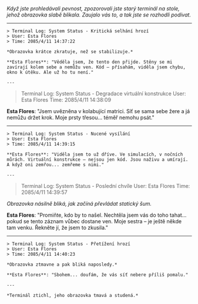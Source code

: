 _Když jste prohledávali pevnost, zpozorovali jste starý terminál na stole, jehož obrazovka slabě blikala. Zaujalo vás to, a tak jste se rozhodli podívat._

---

```
> Terminal Log: System Status - Kritická selhání hrozí
> User: Esta Flores
> Time: 2085/4/11 14:37:22

*Obrazovka krátce zkratuje, než se stabilizuje.*

**Esta Flores**: "Věděla jsem, že tento den přijde. Stěny se mi zavírají kolem sebe a nemůžu ven. Kód – přísahám, viděla jsem chybu, okno k útěku. Ale už ho tu není."

---

```

> Terminal Log: System Status - Degradace virtuální konstrukce
> User: Esta Flores
> Time: 2085/4/11 14:38:09

**Esta Flores**: "Jsem uvězněna v kolabující matrici. Síť se sama sebe žere a já nemůžu držet krok. Moje prsty třesou... téměř nemohu psát."

---

```
> Terminal Log: System Status - Nucené vysílání
> User: Esta Flores
> Time: 2085/4/11 14:39:15

**Esta Flores**: "Viděla jsem to už dříve. Ve simulacích, v nočních můrách. Virtuální konstrukce – nejsou jen kód. Jsou naživu a umírají. A když oni zemřou... zemřeme s nimi."

---

```

> Terminal Log: System Status - Poslední chvíle
> User: Esta Flores
> Time: 2085/4/11 14:39:57

_Obrazovka násilně bliká, jak začíná převládat statický šum._

**Esta Flores**: "Promiňte, kdo by to našel. Nechtěla jsem vás do toho tahat... pokud se tento záznam vůbec dostane ven. Moje sestra – je ještě někde tam venku. Řekněte jí, že jsem to zkusila."

---

```
> Terminal Log: System Status - Přetížení hrozí
> User: Esta Flores
> Time: 2085/4/11 14:40:23

*Obrazovka ztmavne a pak bliká naposledy.*

**Esta Flores**: "Sbohem... doufám, že vás síť nebere příliš pomalu."

---

*Terminál ztichl, jeho obrazovka tmavá a studená.*
```
